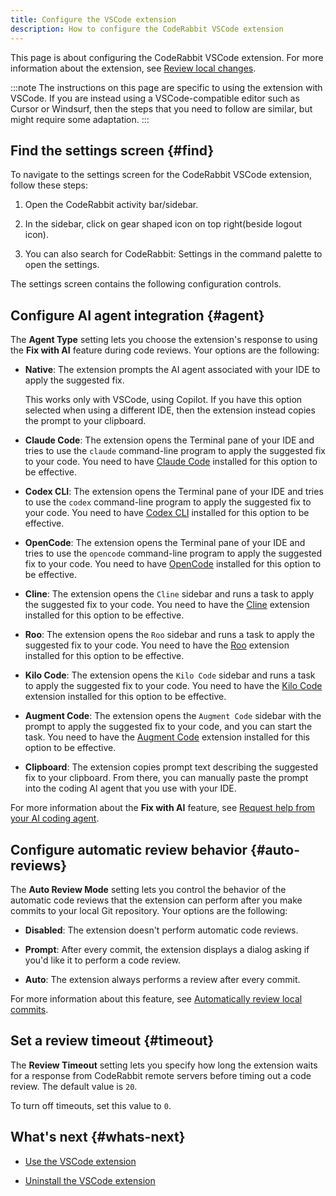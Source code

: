```yaml
---
title: Configure the VSCode extension
description: How to configure the CodeRabbit VSCode extension
---
```


This page is about configuring the CodeRabbit VSCode extension. For more information about the extension, see
[Review local changes](/code-editors).

:::note
The instructions on this page are specific to using the extension with VSCode. If you are instead using a VSCode-compatible editor such as Cursor or Windsurf, then the steps that you need to follow are similar, but might require some adaptation.
:::

## Find the settings screen {#find}

To navigate to the settings screen for the CodeRabbit VSCode extension, follow these steps:

1. Open the CodeRabbit activity bar/sidebar.

1. In the sidebar, click on gear shaped icon on top right(beside logout icon).

1. You can also search for CodeRabbit: Settings in the command palette to open the settings.

The settings screen contains the following configuration controls.

## Configure AI agent integration {#agent}

The **Agent Type** setting lets you choose the extension's response to using the **Fix with AI** feature during code reviews. Your options are the following:

- **Native**: The extension prompts the AI agent associated with your IDE to apply the suggested fix.

  This works only with VSCode, using Copilot. If you have this option selected when using a different IDE, then the extension instead copies the prompt to your clipboard.

- **Claude Code**: The extension opens the Terminal pane of your IDE and tries to use the `claude` command-line program to apply the suggested fix to your code. You need to have [Claude Code](https://www.anthropic.com/claude-code) installed for this option to be effective.

- **Codex CLI**: The extension opens the Terminal pane of your IDE and tries to use the `codex` command-line program to apply the suggested fix to your code. You need to have [Codex CLI](https://github.com/openai/codex) installed for this option to be effective.

- **OpenCode**: The extension opens the Terminal pane of your IDE and tries to use the `opencode` command-line program to apply the suggested fix to your code. You need to have [OpenCode](https://opencode.ai) installed for this option to be effective.

- **Cline**: The extension opens the `Cline` sidebar and runs a task to apply the suggested fix to your code. You need to have the [Cline](https://cline.bot/) extension installed for this option to be effective.

- **Roo**: The extension opens the `Roo` sidebar and runs a task to apply the suggested fix to your code. You need to have the [Roo](https://github.com/RooCodeInc/Roo-Code) extension installed for this option to be effective.

- **Kilo Code**: The extension opens the `Kilo Code` sidebar and runs a task to apply the suggested fix to your code. You need to have the [Kilo Code](https://kilocode.ai/) extension installed for this option to be effective.

- **Augment Code**: The extension opens the `Augment Code` sidebar with the prompt to apply the suggested fix to your code, and you can start the task. You need to have the [Augment Code](https://www.augmentcode.com/) extension installed for this option to be effective.

- **Clipboard**: The extension copies prompt text describing the suggested fix to your clipboard. From there, you can manually paste the prompt into the coding AI agent that you use with your IDE.

For more information about the **Fix with AI** feature, see [Request help from your AI coding agent](/guides/use-vscode#agent).

## Configure automatic review behavior {#auto-reviews}

The **Auto Review Mode** setting lets you control the behavior of the automatic code reviews that the extension can perform after you make commits to your local Git repository. Your options are the following:

- **Disabled**: The extension doesn't perform automatic code reviews.

- **Prompt**: After every commit, the extension displays a dialog asking if you'd like it to perform a code review.

- **Auto**: The extension always performs a review after every commit.

For more information about this feature, see [Automatically review local commits](/guides/use-vscode#auto-reviews).

## Set a review timeout {#timeout}

The **Review Timeout** setting lets you specify how long the extension waits for a response from CodeRabbit remote servers before timing out a code review. The default value is `20`.

To turn off timeouts, set this value to `0`.

## What's next {#whats-next}

- [Use the VSCode extension](/guides/use-vscode)

- [Uninstall the VSCode extension](/guides/uninstall-vscode)
